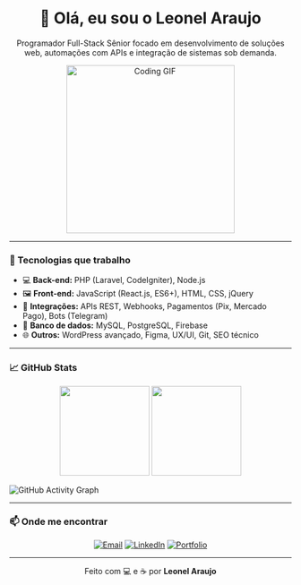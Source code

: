 <h1 align="center">👋 Olá, eu sou o Leonel Araujo</h1>

<p align="center">
  Programador Full-Stack Sênior focado em desenvolvimento de soluções web, automações com APIs e integração de sistemas sob demanda.
</p>

<p align="center">
  <img src="https://media.giphy.com/media/3o7TKtnuHOHHUjR38Y/giphy.gif" alt="Coding GIF" width="300"/>
</p>

---

### 🚀 Tecnologias que trabalho

- 💻 **Back-end:** PHP (Laravel, CodeIgniter), Node.js  
- 🖼️ **Front-end:** JavaScript (React.js, ES6+), HTML, CSS, jQuery  
- 🔗 **Integrações:** APIs REST, Webhooks, Pagamentos (Pix, Mercado Pago), Bots (Telegram)  
- 🧠 **Banco de dados:** MySQL, PostgreSQL, Firebase  
- 🌐 **Outros:** WordPress avançado, Figma, UX/UI, Git, SEO técnico  

---

### 📈 GitHub Stats

<p align="center">
  <img height="160em" src="https://github-readme-stats.vercel.app/api?username=wellarj&show_icons=true&theme=radical&count_private=true" />
  <img height="160em" src="https://github-readme-stats.vercel.app/api/top-langs/?username=wellarj&layout=compact&theme=radical" />
</p>

![GitHub Activity Graph](https://activity-graph.herokuapp.com/graph?username=wellarj&theme=radical)

---

### 📫 Onde me encontrar

<p align="center">
  <a href="mailto:leonel@araujodev.com.br"><img src="https://img.shields.io/badge/Email-leonel%40araujodev.com.br-D14836?style=flat&logo=gmail&logoColor=white" alt="Email"></a>
  <a href="https://www.linkedin.com/in/leonelaraujo/"><img src="https://img.shields.io/badge/LinkedIn-Leonel-blue?style=flat&logo=linkedin&logoColor=white" alt="LinkedIn"></a>
  <a href="https://araujodev.com.br/"><img src="https://img.shields.io/badge/Portfolio-%23ff5722?style=flat&logo=firefox&logoColor=white" alt="Portfolio"></a>
</p>

---

<p align="center">
  Feito com 💻 e ☕ por <strong>Leonel Araujo</strong>
</p>
